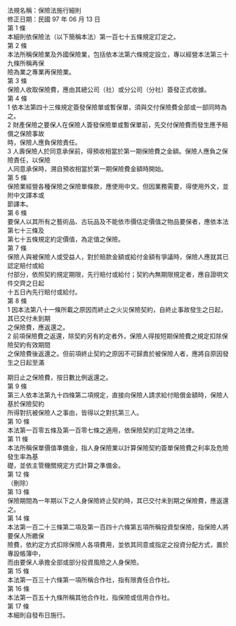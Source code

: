 法規名稱：保險法施行細則  
修正日期：民國 97 年 06 月 13 日  
第 1 條  
本細則依保險法（以下簡稱本法）第一百七十五條規定訂定之。  
第 2 條  
本法所稱保險業及外國保險業，包括依本法第六條規定設立，專以經營本法第三十九條所稱再保  
險為業之專業再保險業。  
第 3 條  
保險人收取保險費，應由其總公司（社）或分公司（分社）簽發正式收據。  
第 4 條  
1 依本法第四十三條規定簽發保險單或暫保單，須與交付保險費全部或一部同時為之。  
2 財產保險之要保人在保險人簽發保險單或暫保單前，先交付保險費而發生應予賠償之保險事故  
時，保險人應負保險責任。  
3 人壽保險人於同意承保前，得預收相當於第一期保險費之金額。保險人應負之保險責任，以保險  
人同意承保時，溯自預收相當於第一期保險費金額時開始。  
第 5 條  
保險業經營各種保險之保險單條款，應使用中文。但因業務需要，得使用外文，並附中文譯本或  
節譯本。  
第 6 條  
要保人以其所有之藝術品、古玩品及不能依市價估定價值之物品要保者，應依本法第七十三條及  
第七十五條規定約定價值，為定值之保險。  
第 7 條  
保險人與被保險人或受益人，對於賠款金額或給付金額有爭議時，保險人應就其已認定賠付或給  
付部分，依照契約規定期限，先行賠付或給付；契約內無期限規定者，應自證明文件交齊之日起  
十五日內先行賠付或給付。  
第 8 條  
1 因本法第八十一條所載之原因而終止之火災保險契約，自終止事故發生之日起，其已交付未到期  
之保險費，應返還之。  
2 前項保險費之返還，除契約另有約定者外，保險人得按短期保險費之規定扣除保險契約有效期間  
之保險費後返還之。但前項終止契約之原因不可歸責於被保險人者，應將自原因發生之日起至滿  


期日止之保險費，按日數比例返還之。  
第 9 條  
第三人依本法第九十四條第二項規定，直接向保險人請求給付賠償金額時，保險人基於保險契約  
所得對抗被保險人之事由，皆得以之對抗第三人。  
第 10 條  
本法第一百零五條及第一百零七條之適用，依保險契約訂定時之法律。  
第 11 條  
本法所稱保單價值準備金，指人身保險業以計算保險契約簽單保險費之利率及危險發生率為基  
礎，並依主管機關規定方式計算之準備金。  
第 12 條  
（刪除）  
第 13 條  
保險期間為一年期以下之人身保險終止契約時，其已交付未到期之保險費，應返還之。  
第 14 條  
本法第一百二十三條第二項及第一百四十六條第五項所稱投資型保險，指保險人將要保人所繳保  
險費，依約定方式扣除保險人各項費用，並依其同意或指定之投資分配方式，置於專設帳簿中，  
而由要保人承擔全部或部分投資風險之人身保險。  
第 15 條  
本法第一百三十六條第一項所稱合作社，指有限責任合作社。  
第 16 條  
本法第一百五十九條所稱其他合作社，指保險或信用合作社。  
第 17 條  
本細則自發布日施行。  


